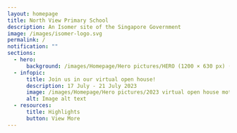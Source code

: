 ```yaml
---
layout: homepage
title: North View Primary School
description: An Isomer site of the Singapore Government
image: /images/isomer-logo.svg
permalink: /
notification: ""
sections:
  - hero:
      background: /images/Homepage/Hero pictures/HERO (1200 × 630 px) (1).gif
  - infopic:
      title: Join us in our virtual open house!
      description: 17 July - 21 July 2023
      image: /images/Homepage/Hero pictures/2023 virtual open house motd (4).png
      alt: Image alt text
  - resources:
      title: Highlights
      button: View More
---
```

